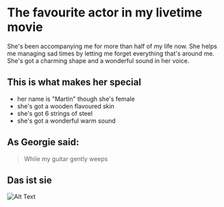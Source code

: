 # The favourite actor in my livetime movie 
She's been accompanying me for more than half of my life now.
She helps me managing sad times by letting me forget everything that's around me.
She's got a charming shape and a wonderful sound in her voice.
## This is what makes her special
* her name is "Martin" though she's female
* she's got a wooden flavoured skin
* she's got 6 strings of steel
* she's got a wonderful warm sound
## As Georgie said:
> While my guitar gently weeps

## Das ist sie
![Alt Text](https://d1aeri3ty3izns.cloudfront.net/media/49/491783/1200/preview_1.jpg)
